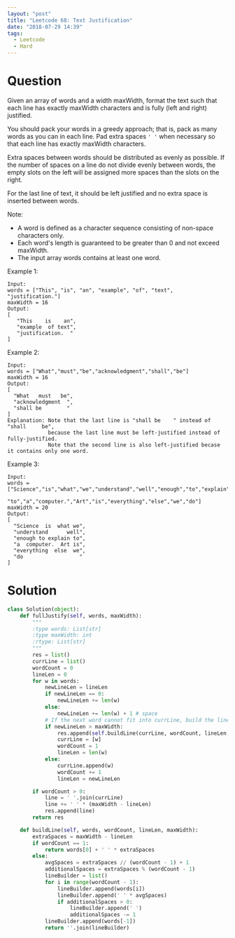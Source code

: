```yaml
---
layout: "post"
title: "Leetcode 68: Text Justification"
date: "2018-07-29 14:39"
tags:
  - Leetcode
  - Hard
---
```


# Question
Given an array of words and a width maxWidth, format the text such that each line has exactly maxWidth characters and is fully (left and right) justified.

You should pack your words in a greedy approach; that is, pack as many words as you can in each line. Pad extra spaces `' '` when necessary so that each line has exactly maxWidth characters.

Extra spaces between words should be distributed as evenly as possible. If the number of spaces on a line do not divide evenly between words, the empty slots on the left will be assigned more spaces than the slots on the right.

For the last line of text, it should be left justified and no extra space is inserted between words.

Note:

* A word is defined as a character sequence consisting of non-space characters only.
* Each word's length is guaranteed to be greater than 0 and not exceed maxWidth.
* The input array words contains at least one word.

Example 1:

```
Input:
words = ["This", "is", "an", "example", "of", "text", "justification."]
maxWidth = 16
Output:
[
   "This    is    an",
   "example  of text",
   "justification.  "
]
```

Example 2:

```
Input:
words = ["What","must","be","acknowledgment","shall","be"]
maxWidth = 16
Output:
[
  "What   must   be",
  "acknowledgment  ",
  "shall be        "
]
Explanation: Note that the last line is "shall be    " instead of "shall     be",
             because the last line must be left-justified instead of fully-justified.
             Note that the second line is also left-justified becase it contains only one word.
```

Example 3:

```
Input:
words = ["Science","is","what","we","understand","well","enough","to","explain",
         "to","a","computer.","Art","is","everything","else","we","do"]
maxWidth = 20
Output:
[
  "Science  is  what we",
  "understand      well",
  "enough to explain to",
  "a  computer.  Art is",
  "everything  else  we",
  "do                  "
]
```

# Solution
```python
class Solution(object):
    def fullJustify(self, words, maxWidth):
        """
        :type words: List[str]
        :type maxWidth: int
        :rtype: List[str]
        """
        res = list()
        currLine = list()
        wordCount = 0
        lineLen = 0
        for w in words:
            newLineLen = lineLen
            if newLineLen == 0:
                newLineLen += len(w)
            else:
                newLineLen += len(w) + 1 # space
            # If the next word cannot fit into currLine, build the line and add the current word to next line
            if newLineLen > maxWidth:
                res.append(self.buildLine(currLine, wordCount, lineLen, maxWidth))
                currLine = [w]
                wordCount = 1
                lineLen = len(w)
            else:
                currLine.append(w)
                wordCount += 1
                lineLen = newLineLen

        if wordCount > 0:
            line = ' '.join(currLine)
            line += ' ' * (maxWidth - lineLen)
            res.append(line)
        return res

    def buildLine(self, words, wordCount, lineLen, maxWidth):
        extraSpaces = maxWidth - lineLen
        if wordCount == 1:
            return words[0] + ' ' * extraSpaces
        else:
            avgSpaces = extraSpaces // (wordCount - 1) + 1
            additionalSpaces = extraSpaces % (wordCount - 1)
            lineBuilder = list()
            for i in range(wordCount - 1):
                lineBuilder.append(words[i])
                lineBuilder.append(' ' * avgSpaces)
                if additionalSpaces > 0:
                    lineBuilder.append(' ')
                    additionalSpaces -= 1
            lineBuilder.append(words[-1])
            return ''.join(lineBuilder)
```
